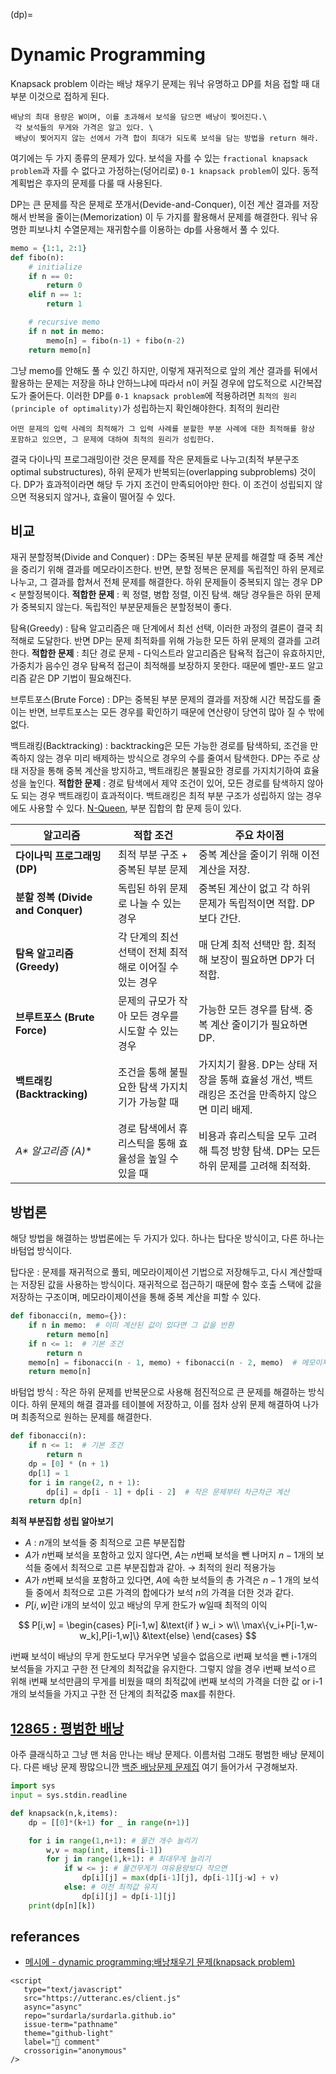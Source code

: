 (dp)=
# Dynamic Programming

Knapsack problem 이라는 배낭 채우기 문제는 워낙 유명하고 DP를 처음 접할 때 대부분 이것으로 접하게 된다.

```{admonition} knapsack problem
배낭의 최대 용량은 W이며, 이를 초과해서 보석을 담으면 배낭이 찢어진다.\
 각 보석들의 무게와 가격은 알고 있다. \
 배낭이 찢어지지 않는 선에서 가격 합이 최대가 되도록 보석을 담는 방법을 return 해라.
```

여기에는 두 가지 종류의 문제가 있다. 보석을 자를 수 있는 `fractional knapsack problem`과 자를 수 없다고 가정하는(덩어리로) `0-1 knapsack problem`이 있다. 동적계획법은 후자의 문제를 다룰 때 사용된다.

DP는 큰 문제를 작은 문제로 쪼개서(Devide-and-Conquer), 이전 계산 결과를 저장해서 반복을 줄이는(Memorization) 이 두 가지를 활용해서 문제를 해결한다. 워낙 유명한 피보나치 수열문제는 재귀함수를 이용하는 dp를 사용해서 풀 수 있다.

```python
memo = {1:1, 2:1}
def fibo(n):
    # initialize
    if n == 0:
        return 0
    elif n == 1:
        return 1

    # recursive memo
    if n not in memo:
        memo[n] = fibo(n-1) + fibo(n-2)
    return memo[n]
```

그냥 memo를 안해도 풀 수 있긴 하지만, 이렇게 재귀적으로 앞의 계산 결과를 뒤에서 활용하는 문제는 저장을 하냐 안하느냐에 따라서 n이 커질 경우에 압도적으로 시간복잡도가 줄어든다. 이러한 DP를 `0-1 knapsack problem`에 적용하려면 `최적의 원리(principle of optimality)`가 성립하는지 확인해야한다. 최적의 원리란

```{admonition} Principle of Optimality
어떤 문제의 입력 사례의 최적해가 그 입력 사례를 분할한 부분 사례에 대한 최적해를 항상 포함하고 있으면, 그 문제에 대하여 최적의 원리가 성립한다.
```

결국 다이나믹 프로그래밍이란 것은 문제를 작은 문제들로 나누고(최적 부분구조 optimal substructures), 하위 문제가 반복되는(overlapping subproblems) 것이다. DP가 효과적이라면 해당 두 가지 조건이 만족되어야만 한다. 이 조건이 성립되지 않으면 적용되지 않거나, 효율이 떨어질 수 있다.

## 비교

재귀 분할정복(Divide and Conquer)
: DP는 중복된 부분 문제를 해결할 때 중복 계산을 중리기 위해 결과를 메모라이즈한다. 반면, 분할 정복은 문제를 독립적인 하위 문제로 나누고, 그 결과를 합쳐서 전체 문제를 해결한다. 하위 문제들이 중복되지 않는 경우 DP < 분할정복이다.
**적합한 문제** : 퀵 정렬, 병합 정렬, 이진 탐색. 해당 경우들은 하위 문제가 중복되지 않는다. 독립적인 부분문제들은 분할정복이 좋다.

탐욕(Greedy)
: 탐욕 알고리즘은 매 단계에서 최선 선택, 이러한 과정의 결론이 결국 최적해로 도달한다. 반면 DP는 문제 최적화를 위해 가능한 모든 하위 문제의 결과를 고려한다.
**적합한 문제** : 최단 경로 문제 - 다익스트라 알고리즘은 탐욕적 접근이 유효하지만, 가중치가 음수인 경우 탐욕적 접근이 최적해를 보장하지 못한다. 때문에 벨만-포드 알고리즘 같은 DP 기법이 필요해진다.

브루트포스(Brute Force)
: DP는 중복된 부분 문제의 결과를 저장해 시간 복잡도를 줄이는 반면, 브루트포스는 모든 경우를 확인하기 때문에 연산량이 당연히 많아 질 수 밖에 없다.

백트래킹(Backtracking)
: backtracking은 모든 가능한 경로를 탐색하되, 조건을 만족하지 않는 경우 미리 배제하는 방식으로 경우의 수를 줄여서 탐색한다. DP는 주로 상태 저장을 통해 중복 계산을 방지하고, 백트래킹은 불필요한 경로를 가지치기하여 효율성을 높인다.
**적합한 문제** : 경로 탐색에서 제약 조건이 있어, 모든 경로를 탐색하지 않아도 되는 경우 백트래킹이 효과적이다. 백트래킹은 최적 부분 구조가 성립하지 않는 경우에도 사용할 수 있다. [N-Queen](N-Queen), 부분 집합의 합 문제 등이 있다.


| 알고리즘                      | 적합 조건                                                | 주요 차이점                                                                                                 |
|-------------------------------|----------------------------------------------------------|-------------------------------------------------------------------------------------------------------------|
| **다이나믹 프로그래밍 (DP)**   | 최적 부분 구조 + 중복된 부분 문제                        | 중복 계산을 줄이기 위해 이전 계산을 저장.                                                                     |
| **분할 정복 (Divide and Conquer)** | 독립된 하위 문제로 나눌 수 있는 경우                   | 중복된 계산이 없고 각 하위 문제가 독립적이면 적합. DP보다 간단.                                               |
| **탐욕 알고리즘 (Greedy)**     | 각 단계의 최선 선택이 전체 최적해로 이어질 수 있는 경우   | 매 단계 최적 선택만 함. 최적해 보장이 필요하면 DP가 더 적합.                                                 |
| **브루트포스 (Brute Force)**   | 문제의 규모가 작아 모든 경우를 시도할 수 있는 경우       | 가능한 모든 경우를 탐색. 중복 계산 줄이기가 필요하면 DP.                                                     |
| **백트래킹 (Backtracking)**    | 조건을 통해 불필요한 탐색 가지치기가 가능할 때          | 가지치기 활용. DP는 상태 저장을 통해 효율성 개선, 백트래킹은 조건을 만족하지 않으면 미리 배제.                   |
| **A\* 알고리즘 (A*)**          | 경로 탐색에서 휴리스틱을 통해 효율성을 높일 수 있을 때   | 비용과 휴리스틱을 모두 고려해 특정 방향 탐색. DP는 모든 하위 문제를 고려해 최적화.                             |

## 방법론

해당 방법을 해결하는 방법론에는 두 가지가 있다. 하나는 탑다운 방식이고, 다른 하나는 바텀업 방식이다.

탑다운
: 문제를 재귀적으로 풀되, 메모라이제이션 기법으로 저장해두고, 다시 계산할때는 저장된 값을 사용하는 방식이다. 재귀적으로 접근하기 때문에 함수 호출 스택에 값을 저장하는 구조이며, 메모라이제이션을 통해 중복 계산을 피할 수 있다.

```python
def fibonacci(n, memo={}):
    if n in memo:  # 이미 계산된 값이 있다면 그 값을 반환
        return memo[n]
    if n <= 1:  # 기본 조건
        return n
    memo[n] = fibonacci(n - 1, memo) + fibonacci(n - 2, memo)  # 메모이제이션
    return memo[n]
```

바텀업 방식
: 작은 하위 문제를 반복문으로 사용해 점진적으로 큰 문제를 해결하는 방식이다. 하위 문제의 해결 결과를 테이블에 저장하고, 이를 점차 상위 문제 해결하여 나가며 최종적으로 원하는 문제를 해결한다.

```python
def fibonacci(n):
    if n <= 1:  # 기본 조건
        return n
    dp = [0] * (n + 1)
    dp[1] = 1
    for i in range(2, n + 1):
        dp[i] = dp[i - 1] + dp[i - 2]  # 작은 문제부터 차근차근 계산
    return dp[n]
```

**최적 부분집합 성립 알아보기**

- $A$ : $n$개의 보석들 중 최적으로 고른 부분집합
- $A$가 $n$번째 보석을 포함하고 있지 않다면, $A$는 $n$번째 보석을 뺀 나머지 $n-1$개의 보석들 중에서 최적으로 고른 부분집합과 같아. $\to$ 최적의 원리 적용가능
- $A$가 $n$번째 보석을 포함하고 있다면, $A$에 속한 보석들의 총 가격은 $n-1$ 개의 보석들 중에서 최적으로 고른 가격의 합에다가 보석 $n$의 가격을 더한 것과 같다.
- $P[i,w]$란 i개의 보석이 있고 배낭의 무게 한도가 w일때 최적의 이익

$$
P[i,w] = \begin{cases}
P[i-1,w] &\text{if } w_i > w\\
\max\{v_i+P[i-1,w-w_k],P[i-1,w]\} &\text{else}
\end{cases}
$$

i번째 보석이 배낭의 무게 한도보다 무거우면 넣을수 없음으로 i번째 보석을 뺀 i-1개의 보석들을 가지고 구한 전 단계의 최적값을 유지한다. 그렇지 않을 경우 i번째 보석ㅇ르 위해 i번째 보석만큼의 무게를 비웠을 때의 최적값에 i번째 보석의 가격을 더한 값 or i-1개의 보석들을 가지고 구한 전 단계의 최적값중 max를 취한다.

## [12865 : 평범한 배낭](https://www.acmicpc.net/problem/12865)

아주 클래식하고 그냥 맨 처음 만나는 배낭 문제다. 이름처럼 그래도 평범한 배낭 문제이다. 다른 배낭 문제 짱많으니깐 [백준 배낭문제 문제집](https://www.acmicpc.net/problemset?sort=ac_desc&algo=148) 여기 들어가서 구경해보자.

```python
import sys
input = sys.stdin.readline

def knapsack(n,k,items):
    dp = [[0]*(k+1) for _ in range(n+1)]

    for i in range(1,n+1): # 물건 개수 늘리기
        w,v = map(int, items[i-1])
        for j in range(1,k+1): # 최대무게 늘리기
            if w <= j: # 물건무게가 여유용량보다 작으면
                dp[i][j] = max(dp[i-1][j], dp[i-1][j-w] + v)
            else: # 이전 최적값 유지
                dp[i][j] = dp[i-1][j]
    print(dp[n][k])
```

## referances

- [메시에 - dynamic programming:배낭채우기 문제(knapsack problem)](https://gsmesie692.tistory.com/113)

```{raw} html
<script
   type="text/javascript"
   src="https://utteranc.es/client.js"
   async="async"
   repo="surdarla/surdarla.github.io"
   issue-term="pathname"
   theme="github-light"
   label="💬 comment"
   crossorigin="anonymous"
/>
```
